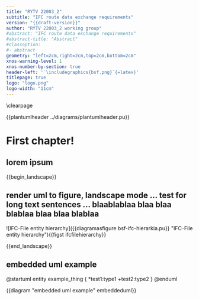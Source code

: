 ```yaml
---
title: "RYTV 22003_2"
subtitle: "IFC route data exchange requirements"
version: "{{draft-version}}"
author: "RYTV 22003_2 working group"
#abstract: "IFC route data exchange requirements"
#abstract-title: "Abstract"
#classoption:
#- abstract
geometry: "left=2cm,right=2cm,top=2cm,bottom=2cm"
xnos-warning-level: 1
xnos-number-by-section: true
header-left: '`\includegraphics{bsf.png}`{=latex}'
titlepage: true
logo: "logo.png"
logo-width: "11cm"
---
```


\clearpage

{{plantumlheader ../diagrams/plantumlheader.pu}}

# First chapter!

## lorem ipsum


{{begin_landscape}}


## render uml to figure, landscape mode ... test for long text sentences ... blaablablaa blaa blaa blablaa blaa blaa blablaa


![IFC-File entity hierarchy]({{diagramasfigure bsf-ifc-hierarkia.pu}} "IFC-File entity hierarchy"){{figst ifcfilehierarchy}}

{{end_landscape}}



## embedded uml example

@startuml
entity example_thing
{
    *test1:type1
    +test2:type2
}
@enduml

{{diagram "embedded uml example" embeddeduml}}